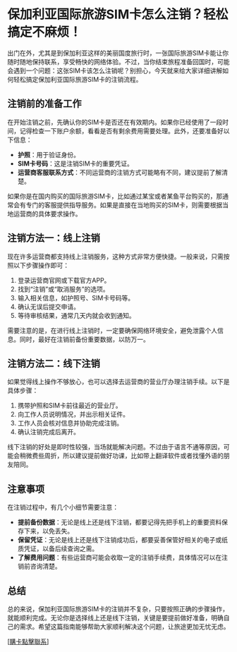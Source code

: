 # 保加利亚国际旅游SIM卡怎么注销？轻松搞定不麻烦！

出门在外，尤其是到保加利亚这样的美丽国度旅行时，一张国际旅游SIM卡能让你随时随地保持联系，享受畅快的网络体验。不过，当你结束旅程准备回国时，可能会遇到一个问题：这张SIM卡该怎么注销呢？别担心，今天就来给大家详细讲解如何轻松搞定保加利亚国际旅游SIM卡的注销流程。

## 注销前的准备工作

在开始注销之前，先确认你的SIM卡是否还在有效期内。如果你已经使用了一段时间，记得检查一下账户余额，看看是否有剩余费用需要处理。此外，还要准备好以下信息：

- **护照**：用于验证身份。
- **SIM卡号码**：这是注销SIM卡的重要凭证。
- **运营商客服联系方式**：不同运营商的注销方式可能略有不同，建议提前了解清楚。

如果你是在国内购买的国际旅游SIM卡，比如通过某宝或者某鱼平台购买的，那通常会有专门的客服提供指导服务。如果是直接在当地购买的SIM卡，则需要根据当地运营商的具体要求操作。

## 注销方法一：线上注销

现在许多运营商都支持线上注销服务，这种方式非常方便快捷。一般来说，只需按照以下步骤操作即可：

1. 登录运营商官网或下载官方APP。
2. 找到“注销”或“取消服务”的选项。
3. 输入相关信息，如护照号、SIM卡号码等。
4. 确认无误后提交申请。
5. 等待审核结果，通常几天内就会收到通知。

需要注意的是，在进行线上注销时，一定要确保网络环境安全，避免泄露个人信息。同时，最好在注销前备份重要数据，以防万一。

## 注销方法二：线下注销

如果觉得线上操作不够放心，也可以选择去运营商的营业厅办理注销手续。以下是具体步骤：

1. 携带护照和SIM卡前往最近的营业厅。
2. 向工作人员说明情况，并出示相关证件。
3. 工作人员会核对信息并协助完成注销。
4. 确认注销完成后离开。

线下注销的好处是即时性较强，当场就能解决问题。不过由于语言不通等原因，可能会稍微费些周折，所以建议提前做好功课，比如带上翻译软件或者找懂外语的朋友陪同。

## 注意事项

在注销过程中，有几个小细节需要注意：

- **提前备份数据**：无论是线上还是线下注销，都要记得先把手机上的重要资料保存下来，以免丢失。
- **保留凭证**：无论是线上还是线下注销成功后，都要妥善保管好相关的电子或纸质凭证，以备后续查询之需。
- **了解费用问题**：有些运营商可能会收取一定的注销手续费，具体情况可以在注销前咨询清楚。

## 总结

总的来说，保加利亚国际旅游SIM卡的注销并不复杂，只要按照正确的步骤操作，就能顺利完成。无论你是选择线上还是线下注销，关键是要提前做好准备，明确自己的需求。希望这篇指南能够帮助大家顺利解决这个问题，让旅途更加无忧无虑。

[[購卡點擊聯系](https://t.me/s/esim1088)]